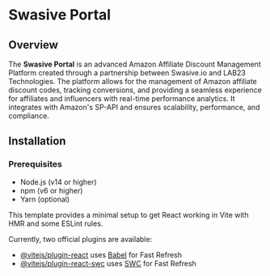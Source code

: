 # Swasive Portal

## Overview

The **Swasive Portal** is an advanced Amazon Affiliate Discount Management Platform created through a partnership between Swasive.io and LAB23 Technologies. The platform allows for the management of Amazon affiliate discount codes, tracking conversions, and providing a seamless experience for affiliates and influencers with real-time performance analytics. It integrates with Amazon's SP-API and ensures scalability, performance, and compliance.

## Installation

### Prerequisites

- Node.js (v14 or higher)
- npm (v6 or higher)
- Yarn (optional)


This template provides a minimal setup to get React working in Vite with HMR and some ESLint rules.

Currently, two official plugins are available:

- [@vitejs/plugin-react](https://github.com/vitejs/vite-plugin-react/blob/main/packages/plugin-react/README.md) uses [Babel](https://babeljs.io/) for Fast Refresh
- [@vitejs/plugin-react-swc](https://github.com/vitejs/vite-plugin-react-swc) uses [SWC](https://swc.rs/) for Fast Refresh
